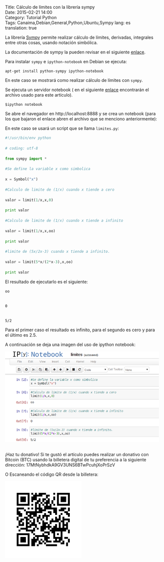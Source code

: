 Title: Cálculo de límites con la librería sympy  
Date: 2015-02-21 14:00  
Category: Tutorial Python  
Tags: Canaima,Debian,General,Python,Ubuntu,Sympy
lang: es  
translation: true  

La librería [Sympy](https://www.sympy.org/en/index.html$) permite realizar cálculo de límites, derivadas,  integrales entre otras cosas, usando notación simbólica.

La documentación de sympy la pueden revisar en el siguiente [enlace](https://docs.sympy.org/latest/index.html).

Para instalar `sympy` e `ipython-notebook` en Debian se ejecuta:
```
apt-get install python-sympy ipython-notebook
```
En este caso se mostrará como realizar cálculo de límites con `sympy`.

Se ejecuta un servidor notebook ( en el siguiente [enlace](https://bitbucket.org/ecrespo/ernesto-ecrespo.blogspot/src/c7ba713cb44687395f99860ebb5d2cb049173834/limites/limites.ipynb?at=default) encontrarán el archivo usado para este artículo).
```
$ipython notebook
```
Se abre el navegador en http://localhost:8888 y se crea un notebook (para los que bajaron el enlace abren el archivo que se menciono anteriormente):

En este caso se usará un script que se llama `limites.py`:
```python
#!/usr/bin/env python

# coding: utf-8

from sympy import *

#Se define la variable x como simbolica

x = Symbol("x")

#Calculo de limite de (1/x) cuando x tiende a cero

valor = limit(1/x,x,0)

print valor

#Calculo de limite de (1/x) cuando x tiende a infinito

valor = limit(1/x,x,oo)

print valor

#limite de (5x/2x-3) cuando x tiende a infinito.

valor = limit(5*x/(2*x-3),x,oo)

print valor

```


El resultado de ejecutarlo es el siguiente:

```
oo


0


5/2
```



Para el primer caso el resultado es infinito, para el segundo es cero y para el último es 2.5.

A continuación se deja una imagen del uso de ipython notebook:


![](./images/calculodelimitesconlalibreriasympy-1.png)


##  ##
¡Haz tu donativo!
Si te gustó el artículo puedes realizar un donativo con Bitcoin (BTC)
usando la billetera digital de tu preferencia a la siguiente
dirección: 17MtNybhdkA9GV3UNS6BTwPcuhjXoPrSzV

O Escaneando el código QR desde la billetera:

![17MtNybhdkA9GV3UNS6BTwPcuhjXoPrSzV](./images/17MtNybhdkA9GV3UNS6BTwPcuhjXoPrSzV.png)
